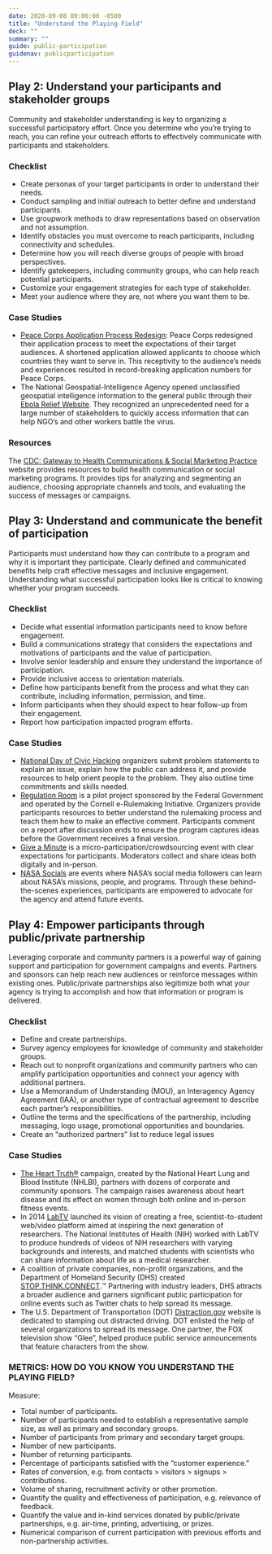 ```yaml
---
date: 2020-09-08 09:00:00 -0500
title: "Understand the Playing Field"
deck: ""
summary: ""
guide: public-participation
guidenav: publicparticipation
---
```

## Play 2: Understand your participants and stakeholder groups

Community and stakeholder understanding is key to organizing a successful participatory effort. Once you determine who you’re trying to reach, you can refine your outreach efforts to effectively communicate with participants and stakeholders.

### Checklist

- Create personas of your target participants in order to understand their needs.
- Conduct sampling and initial outreach to better define and understand participants.
- Use groupwork methods to draw representations based on observation and not assumption.
- Identify obstacles you must overcome to reach participants, including connectivity and schedules.
- Determine how you will reach diverse groups of people with broad perspectives.
- Identify gatekeepers, including community groups, who can help reach potential participants.
- Customize your engagement strategies for each type of stakeholder.
- Meet your audience where they are, not where you want them to be.

### Case Studies

- [Peace Corps Application Process Redesign](http://www.peacecorps.gov/media/forpress/press/2447/ "Peace Corps Application Process Redesign"): Peace Corps redesigned their application process to meet the expectations of their target audiences. A shortened application allowed applicants to choose which countries they want to serve in. This receptivity to the audience’s needs and experiences resulted in record-breaking application numbers for Peace Corps.
- The National Geospatial-Intelligence Agency opened unclassified geospatial intelligence information to the general public through their  [Ebola Relief Website](https://nga.maps.arcgis.com/home/ "Ebola Relief Website"). They recognized an unprecedented need for a large number of stakeholders to quickly access information that can help NGO’s and other workers battle the virus.

### Resources

The  [CDC: Gateway to Health Communications & Social Marketing Practice](http://www.cdc.gov/healthcommunication/index.html "CDC: Gateway to Health Communications & Social Marketing Practice")  website provides resources to build health communication or social marketing programs. It provides tips for analyzing and segmenting an audience, choosing appropriate channels and tools, and evaluating the success of messages or campaigns.


## Play 3: Understand and communicate the benefit of participation

Participants must understand how they can contribute to a program and why it is important they participate. Clearly defined and communicated benefits help craft effective messages and inclusive engagement. Understanding what successful participation looks like is critical to knowing whether your program succeeds.

### Checklist 

- Decide what essential information participants need to know before engagement.
- Build a communications strategy that considers the expectations and motivations of participants and the value of participation.
- Involve senior leadership and ensure they understand the importance of participation.
- Provide inclusive access to orientation materials.
- Define how participants benefit from the process and what they can contribute, including information, permission, and time.
- Inform participants when they should expect to hear follow-up from their engagement.
- Report how participation impacted program efforts.

### Case Studies

- [National Day of Civic Hacking](http://hackforchange.org/ "National Day of Civic Hacking")  organizers submit problem statements to explain an issue, explain how the public can address it, and provide resources to help orient people to the problem. They also outline time commitments and skills needed.
- [Regulation Room](http://regulationroom.org/learn/why-participate "Regulation Room")  is a pilot project sponsored by the Federal Government and operated by the Cornell e-Rulemaking Initiative. Organizers provide participants resources to better understand the rulemaking process and teach them how to make an effective comment. Participants comment on a report after discussion ends to ensure the program captures ideas before the Government receives a final version.
- [Give a Minute](http://www.fastcodesign.com/1663058/looking-for-bold-ideas-to-fix-the-city-new-york-turns-to-crowd-sourcing "Give a Minute")  is a micro-participation/crowdsourcing event with clear expectations for participants. Moderators collect and share ideas both digitally and in-person.
- [NASA Socials](http://www.nasa.gov/connect/social/index.html#.VI8dkYrF86A "NASA Socials")  are events where NASA’s social media followers can learn about NASA’s missions, people, and programs. Through these behind-the-scenes experiences, participants are empowered to advocate for the agency and attend future events.

## Play 4: Empower participants through public/private partnership

Leveraging corporate and community partners is a powerful way of gaining support and participation for government campaigns and events. Partners and sponsors can help reach new audiences or reinforce messages within existing ones. Public/private partnerships also legitimize both what your agency is trying to accomplish and how that information or program is delivered.

### Checklist

- Define and create partnerships.
- Survey agency employees for knowledge of community and stakeholder groups.
- Reach out to nonprofit organizations and community partners who can amplify participation opportunities and connect your agency with additional partners.
- Use a Memorandum of Understanding (MOU), an Interagency Agency Agreement (IAA), or another type of contractual agreement to describe each partner’s responsibilities.
- Outline the terms and the specifications of the partnership, including messaging, logo usage, promotional opportunities and boundaries.
- Create an “authorized partners” list to reduce legal issues

### Case Studies

- [The Heart Truth®](http://www.nhlbi.nih.gov/health/educational/hearttruth/partners/index.htm "The Heart Truth®")  campaign, created by the National Heart Lung and Blood Institute (NHLBI), partners with dozens of corporate and community sponsors. The campaign raises awareness about heart disease and its effect on women through both online and in-person fitness events.
- In 2014  [LabTV](https://www.labtv.com/Home#/ "LabTV ")  launched its vision of creating a free, scientist-to-student web/video platform aimed at inspiring the next generation of researchers. The National Institutes of Health (NIH) worked with LabTV to produce hundreds of videos of NIH researchers with varying backgrounds and interests, and matched students with scientists who can share information about life as a medical researcher.
- A coalition of private companies, non-profit organizations, and the Department of Homeland Security (DHS) created  [STOP.THINK.CONNECT](http://staysafeonline.org/blog/chatstc-transcript-stop-think-connect-online-safety-for-everyone " STOP.THINK.CONNECT.™").™ Partnering with industry leaders, DHS attracts a broader audience and garners significant public participation for online events such as Twitter chats to help spread its message.
- The U.S. Department of Transportation (DOT)  [Distraction.gov](http://www.distraction.gov/ "Distraction.gov")  website is dedicated to stamping out distracted driving. DOT enlisted the help of several organizations to spread its message. One partner, the FOX television show “Glee”, helped produce public service announcements that feature characters from the show.

### METRICS: HOW DO YOU KNOW YOU UNDERSTAND THE PLAYING FIELD?

Measure:

- Total number of participants.
- Number of participants needed to establish a representative sample size, as well as primary and secondary groups.
- Number of participants from primary and secondary target groups.
- Number of new participants.
- Number of returning participants.
- Percentage of participants satisfied with the “customer experience.”
- Rates of conversion, e.g. from contacts > visitors > signups > contributions.
- Volume of sharing, recruitment activity or other promotion.
- Quantify the quality and effectiveness of participation, e.g. relevance of feedback.
- Quantify the value and in-kind services donated by public/private partnerships, e.g. air-time, printing, advertising, or prizes.
- Numerical comparison of current participation with previous efforts and non-partnership activities.